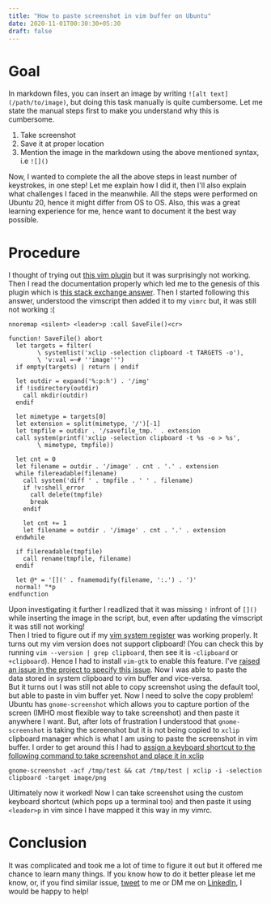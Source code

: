 ```yaml
---
title: "How to paste screenshot in vim buffer on Ubuntu"
date: 2020-11-01T00:30:30+05:30
draft: false
---
```

# Goal	
In markdown files, you can insert an image by writing `![alt text](/path/to/image)`, but doing this task manually is quite cumbersome. Let me state the manual steps first to make you understand why this is cumbersome.  
1. Take screenshot  
2. Save it at proper location  
3. Mention the image in the markdown using the above mentioned syntax, i.e `![]()`  

Now, I wanted to complete the all the above steps in least number of keystrokes, in one step! Let me explain how I did it, then I'll also explain what challenges I faced in the meanwhile. All the steps were performed on Ubuntu 20, hence it might differ from OS to OS. Also, this was a great learning experience for me, hence want to document it the best way possible.

# Procedure
I thought of trying out [this vim plugin](https://github.com/ferrine/md-img-paste.vim) but it was surprisingly not working. Then I read the documentation properly which led me to the genesis of this plugin which is [this stack exchange answer](https://vi.stackexchange.com/a/14117/30129). Then I started following this answer, understood the vimscript then added it to my `vimrc` but, it was still not working :(  
```
nnoremap <silent> <leader>p :call SaveFile()<cr>

function! SaveFile() abort
  let targets = filter(
        \ systemlist('xclip -selection clipboard -t TARGETS -o'),
        \ 'v:val =~# ''image''')
  if empty(targets) | return | endif

  let outdir = expand('%:p:h') . '/img'
  if !isdirectory(outdir)
    call mkdir(outdir)
  endif

  let mimetype = targets[0]
  let extension = split(mimetype, '/')[-1]
  let tmpfile = outdir . '/savefile_tmp.' . extension
  call system(printf('xclip -selection clipboard -t %s -o > %s',
        \ mimetype, tmpfile))

  let cnt = 0
  let filename = outdir . '/image' . cnt . '.' . extension
  while filereadable(filename)
    call system('diff ' . tmpfile . ' ' . filename)
    if !v:shell_error
      call delete(tmpfile)
      break
    endif

    let cnt += 1
    let filename = outdir . '/image' . cnt . '.' . extension
  endwhile

  if filereadable(tmpfile)
    call rename(tmpfile, filename)
  endif

  let @* = '[](' . fnamemodify(filename, ':.') . ')'
  normal! "*p
endfunction
```

Upon investigating it further I readlized that it was missing `!` infront of `[]()` while inserting the image in the script, but, even after updating the vimscript it was still not working!  
Then I tried to figure out if my [vim system register](https://vim.fandom.com/wiki/Accessing_the_system_clipboard) was working properly. It turns out my vim version does not support clipboard! (You can check this by running `vim --version | grep clipboard`, then see it is `-clipboard` or `+clipboard`). Hence I had to install `vim-gtk` to enable this feature. I've [raised an issue in the project to specify this issue](https://github.com/ferrine/md-img-paste.vim/issues/47). Now I was able to paste the data stored in system clipboard to vim buffer and vice-versa.  
But it turns out I was still not able to copy screenshot using the default tool, but able to paste in vim buffer yet. Now I need to solve the copy problem!  
Ubuntu has `gnome-screenshot` which allows you to capture portion of the screen (IMHO most flexible way to take screenshot) and then paste it anywhere I want. But, after lots of frustration I understood that `gnome-screenshot` is taking the screenshot but it is not being copied to `xclip` clipboard manager which is what I am using to paste the screenshot in vim buffer. I order to get around this I had to [assign a keyboard shortcut to the following command to take screenshot and place it in xclip](https://askubuntu.com/a/1212806)  
```
gnome-screenshot -acf /tmp/test && cat /tmp/test | xclip -i -selection clipboard -target image/png

```

Ultimately now it worked! Now I can take screenshot using the custom keyboard shortcut (which pops up a terminal too) and then paste it using `<leader>p` in vim since I have mapped it this way in my vimrc.  
# Conclusion
It was complicated and took me a lot of time to figure it out but it offered me chance to learn many things. If you know how to do it better please let me know, or, if you find similar issue, [tweet](https://twitter.com/s0uvikhaldar) to me or DM me on [LinkedIn](https://www.linkedin.com/in/souvikhaldar/), I would be happy to help!


